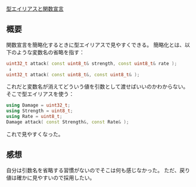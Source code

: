 [型エイリアスと関数宣言](https://qiita.com/tetsu0121/items/10b6d3fb2579da1c67fc)

## 概要
関数宣言を簡略化するときに型エイリアスで見やすくできる。
簡略化とは、以下のような変数名の省略を指す：
```c++
uint32_t attack( const uint8_t& strength, const uint8_t& rate );
 ↓
uint32_t attack( const uint8_t&, const uint8_t& );
```
これだと変数名が消えてどういう値を引数として渡せばいいのかわからない。
そこで型エイリアスを使う：
```c++
using Damage = uint32_t;
using Strength = uint8_t;
using Rate = uint8_t;
Damage attack( const Strength&, const Rate& );
```
これで見やすくなった。

## 感想
自分は引数名を省略する習慣がないのでそこは何も感じなかった。
ただ、戻り値は確かに見やすいので採用したい。
